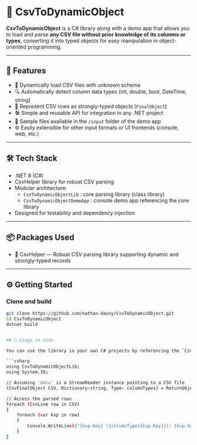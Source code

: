 # 🧩 CsvToDynamicObject

**CsvToDynamicObject** is a C# library along with a demo app that allows you to load and parse **any CSV file without prior knowledge of its columns or types**, converting it into typed objects for easy manipulation in object-oriented programming.

---

## 🚀 Features

- 📂 Dynamically load CSV files with unknown schema  
- 🔍 Automatically detect column data types (int, double, bool, DateTime, string)  
- 🧱 Represent CSV rows as strongly-typed objects (`FinalObject`)  
- 🛠️ Simple and reusable API for integration in any .NET project  
- 📁 Sample  files available in the `/input` folder of the demo app  
- ⚙️ Easily extensible for other input formats or UI frontends (console, web, etc.)

---

## 🛠️ Tech Stack

- .NET 8 (C#)  
- CsvHelper library for robust CSV parsing  
- Modular architecture:  
  - `CsvToDynamicObjectLib` : core parsing library (class library)  
  - `CsvToDynamicObjectDemoApp` : console demo app referencing the core library  
- Designed for testability and dependency injection

---

## 📦 Packages Used

- 📂 CsvHelper — Robust CSV parsing library supporting dynamic and strongly-typed records  

---

## ⚙️ Getting Started

### Clone and build

```bash
git clone https://github.com/nathan-dauny/CsvToDynamicObject.git
cd CsvToDynamicObject
dotnet build


## 📌 Usage in Code

You can use the library in your own C# projects by referencing the `CsvToDynamicObjectLib` and calling a single method to parse a CSV stream:

```csharp
using CsvToDynamicObjectLib;
using System.IO;

// Assuming 'data' is a StreamReader instance pointing to a CSV file
(CsvFinalObject CSV, Dictionary<string, Type> columnTypes) = ReturnObject.GetObjectsCSV(data);

// Access the parsed rows
foreach (CsvLine row in CSV)
{
    foreach (var kvp in row)
    {
        Console.WriteLine($"{kvp.Key} ({columnTypes[kvp.Key]}): {kvp.Value}");
    }
}
